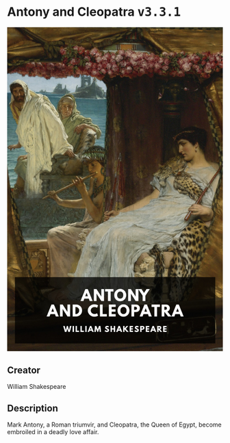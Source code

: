 
# Antony and Cleopatra <kbd>v3.3.1</kbd>

<center>
  <img src="./cover-1024.jpg"/>
</center>

## Creator
William Shakespeare

## Description
Mark Antony, a Roman triumvir, and Cleopatra, the Queen of Egypt, become embroiled in a deadly love affair.
